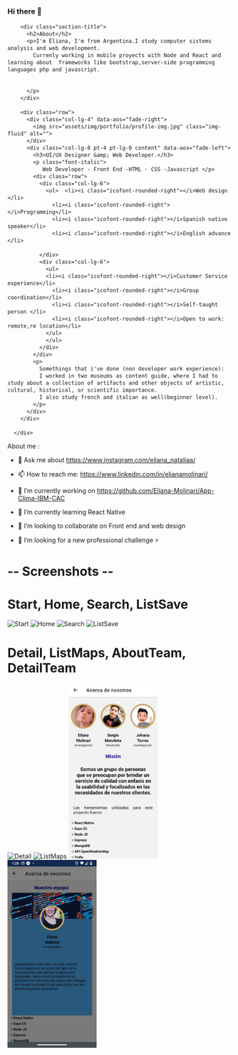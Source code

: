 ### Hi there 👋

<!--
**Eliana-Molinari/Eliana-Molinari** is a ✨ _special_ ✨ repository because its `README.md` (this file) appears on your GitHub profile.

Here are some ideas to get you started:





-->
        <div class="section-title">
          <h2>About</h2>
          <p>I'm Eliana, I'm from Argentina.I study computer sistems analysis and web development.
            Currenly working in mobile proyects with Node and React and learning about  frameworks like bootstrap,server-side programming languages php and javascript.
          
         
          </p>
        </div>

        <div class="row">
          <div class="col-lg-4" data-aos="fade-right">
            <img src="assets/img/portfolio/profile-img.jpg" class="img-fluid" alt="">
          </div>
          <div class="col-lg-8 pt-4 pt-lg-0 content" data-aos="fade-left">
            <h3>UI/UX Designer &amp; Web Developer.</h3>
            <p class="font-italic">
               Web Developer - Front End -HTML - CSS -Javascript </p>
            <div class="row">
              <div class="col-lg-6">
                <ul>  <li><i class="icofont-rounded-right"></i>Web design </li>
                  <li><i class="icofont-rounded-right"></i>Programming</li> 
                  <li><i class="icofont-rounded-right"></i>Spanish native speaker</li>
                  <li><i class="icofont-rounded-right"></i>English advance </li> 
                  
              </div>
              <div class="col-lg-6">
                <ul>
                <li><i class="icofont-rounded-right"></i>Customer Service experience</li>
                  <li><i class="icofont-rounded-right"></i>Group coordination</li> 
                  <li><i class="icofont-rounded-right"></i>Self-taught person </li>
                  <li><i class="icofont-rounded-right"></i>Open to work: remote,re location</li>
                </ul> 
                </ul>
              </div>
            </div>
            <p>
              Somethings that i've done (non developer work experience):
              I worked in two museums as content guide, where I had to study about a collection of artifacts and other objects of artistic, cultural, historical, or scientific importance.
              I also study french and italian as well(beginner level).           
            </p>
          </div>
        </div>

      </div>

About me :
- 💬 Ask me about https://www.instagram.com/eliana_nataliaa/
- 📫 How to reach me: https://www.linkedin.com/in/elianamolinari/


- 🔭 I’m currently working on https://github.com/Eliana-Molinari/App-Clima-IBM-CAC
- 🌱 I’m currently learning React Native
- 👯 I’m looking to collaborate on Front end and web design
- 🤔 I’m looking for a new professional challenge ⚡


 #  -- Screenshots -- 
 <div>
    <h1>Start, Home, Search, ListSave</h1>
    <img src="https://raw.githubusercontent.com/MendietaSergio/App-Clima-IBM-CAC/main/assets/backgroundImages/capturas/StartApp.jpeg" alt="Start" width="200"/>
    <img src="https://github.com/MendietaSergio/App-Clima-IBM-CAC/blob/main/assets/backgroundImages/capturas/Home.jpeg?raw=true" alt="Home" width="200"/>
    <img src="https://github.com/MendietaSergio/App-Clima-IBM-CAC/blob/main/assets/backgroundImages/capturas/Search.jpeg?raw=true" alt="Search" width="200"/>
    <img src="https://github.com/MendietaSergio/App-Clima-IBM-CAC/blob/main/assets/backgroundImages/capturas/ListSave.jpeg?raw=true" alt="ListSave" width="200"/>
</div>
    
    
 <div>
    <h1>Detail, ListMaps, AboutTeam, DetailTeam</h1>
    <img src="https://github.com/MendietaSergio/App-Clima-IBM-CAC/blob/main/assets/backgroundImages/capturas/Detail.jpeg?raw=true" alt="Detail" width="200"/>
    <img src="https://github.com/MendietaSergio/App-Clima-IBM-CAC/blob/main/assets/backgroundImages/capturas/ListMap.jpeg?raw=true" alt="ListMaps" width="200"/>
    <img src="https://github.com/Eliana-Molinari/App-Clima-IBM-CAC/blob/main/assets/backgroundImages/capturas/AboutTeam.jpeg?raw=true" alt="AboutTeam" width="200"/>
    <img src="https://github.com/Eliana-Molinari/App-Clima-IBM-CAC/blob/main/assets/DetailTeam.jpeg?raw=true" alt="DetailTeam" width="200"/>
</div>
